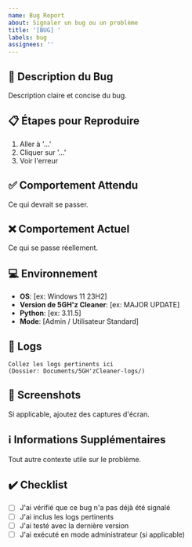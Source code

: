 ```yaml
---
name: Bug Report
about: Signaler un bug ou un problème
title: '[BUG] '
labels: bug
assignees: ''
---
```


## 🐛 Description du Bug

Description claire et concise du bug.

## 📋 Étapes pour Reproduire

1. Aller à '...'
2. Cliquer sur '...'
3. Voir l'erreur

## ✅ Comportement Attendu

Ce qui devrait se passer.

## ❌ Comportement Actuel

Ce qui se passe réellement.

## 💻 Environnement

- **OS**: [ex: Windows 11 23H2]
- **Version de 5GH'z Cleaner**: [ex: MAJOR UPDATE]
- **Python**: [ex: 3.11.5]
- **Mode**: [Admin / Utilisateur Standard]

## 📝 Logs

```
Collez les logs pertinents ici
(Dossier: Documents/5GH'zCleaner-logs/)
```

## 📸 Screenshots

Si applicable, ajoutez des captures d'écran.

## ℹ️ Informations Supplémentaires

Tout autre contexte utile sur le problème.

## ✔️ Checklist

- [ ] J'ai vérifié que ce bug n'a pas déjà été signalé
- [ ] J'ai inclus les logs pertinents
- [ ] J'ai testé avec la dernière version
- [ ] J'ai exécuté en mode administrateur (si applicable)
